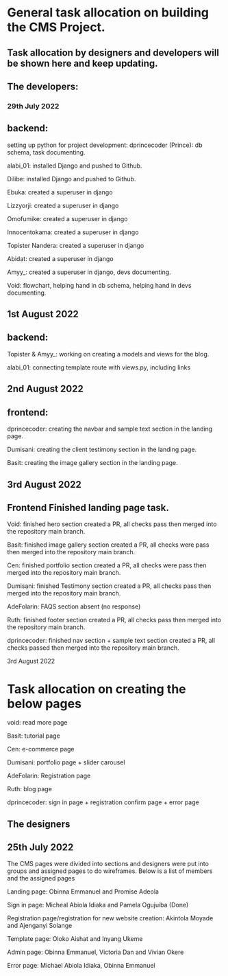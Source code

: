 # General task allocation on building the CMS Project. 
 
## Task allocation by designers and developers will be shown here and keep updating. 

## The developers:

### 29th July 2022

## backend:

setting up python for project development:
dprincecoder (Prince): db schema, task documenting. 

alabi_01: installed Django and pushed to Github.

Dilibe: installed Django and pushed to Github.

Ebuka: created a superuser in django

Lizzyorji: created a superuser in django

Omofumike: created a superuser in django

Innocentokama: created a superuser in django

Topister Nandera: created a superuser in django

Abidat: created a superuser in django

Amyy_: created a superuser in django, devs documenting. 

Void: flowchart, helping hand in db schema, helping hand in devs documenting. 

## 1st August 2022

## backend:

Topister & Amyy_: working on creating a models and views for the blog. 

alabi_01: connecting template route with views.py, including links

## 2nd August 2022

## frontend:

dprincecoder: creating the navbar and sample text section in the landing page.

Dumisani: creating the client testimony section in the landing page.

Basit: creating the image gallery section in the landing page.


## 3rd August 2022
## Frontend Finished landing page  task. 

Void: finished hero section created a PR, all checks pass then merged into the repository main branch. 

Basit: finished image gallery section created a PR, all checks were pass then merged into the repository main branch. 

Cen: finished portfolio section created a PR, all checks were pass then merged into the repository main branch. 

Dumisani: finished Testimony section created a PR, all checks pass then merged into the repository main branch. 

AdeFolarin: FAQS section absent (no response)

Ruth: finished footer section created a PR, all checks pass then merged into the repository main branch. 

dprincecoder: finished nav section + sample text section created a PR, all checks passed then merged into the repository main branch. 


3rd August 2022
 # Task allocation on creating the below pages 

void:  read more page 

Basit: tutorial page

Cen: e-commerce page

Dumisani: portfolio page + slider carousel 

AdeFolarin: Registration page

Ruth: blog page  

dprincecoder: sign in page  + registration confirm page + error page



## The designers

## 25th July 2022

The CMS pages were divided into sections and designers were put into groups and assigned pages to do wireframes. Below is a list of members and the assigned pages

Landing page: Obinna Emmanuel and Promise Adeola

Sign in page: Micheal Abiola Idiaka and Pamela Ogujuiba (Done)

Registration page/registration for new website creation: Akintola Moyade and Ajenganyi Solange

Template page: Oloko Aishat and Inyang Ukeme

Admin page: Obinna Emmanuel, Victoria Dan and Vivian Okere

Error page: Michael Abiola Idiaka, Obinna Emmanuel
